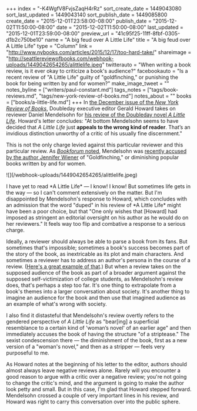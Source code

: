 +++
index = "-K4WgfV8FvjsZaqH4rRz"
sort_create_date = 1449043080
sort_last_updated = 1449043140
sort_publish_date = 1449085800
create_date = "2015-12-01T23:58:00-08:00"
publish_date = "2015-12-02T11:50:00-08:00"
date = "2015-12-02T11:50:00-08:00"
last_updated = "2015-12-01T23:59:00-08:00"
preview_url = "41c95f25-11ff-8fbf-0305-d1b2c750be10"
name = "A big feud over A Little Life"
title = "A big feud over A Little Life"
type = "Column"
link = "http://www.nybooks.com/articles/2015/12/17/too-hard-take/"
shareimage = "http://seattlereviewofbooks.com/webhook-uploads/1449042654265/alittlelife.jpeg"
twitterauto = "When writing a book review, is it ever okay to criticize a book's audience?"
facebookauto = "Is a recent review of \"A Little Life\" guilty of \"goldfinching,\" or punishing the book for being written by and for women?"
make_image_tweet = ""
notes_byline = ["writers/paul-constant.md"]
tags_notes = ["tags/book-reviews.md", "tags/new-york-review-of-books.md"]
notes_about = ""
books = ["books/a-little-life.md"]
+++
In [the December issue of the *New York Review of Books*](http://www.nybooks.com/articles/2015/12/17/too-hard-take/), Doubleday executive editor Gerald Howard takes on reviewer Daniel Mendelsohn for [his review of the Doubleday novel *A Little Life*](http://www.nybooks.com/articles/2015/12/03/striptease-among-pals/). Howard's letter concludes: "At bottom Mendelsohn seems to have decided that *A Little Life* just **appeals to the wrong kind of reader**. That’s an invidious distinction unworthy of a critic of his usually fine discernment." 

This is not the only charge levied against this particular reviewer and this particular review. As [*Bookforum* noted](http://blogs.bookforum.com/paper/2015/12/01/critic-vs-editor/), Mendelsohn was [recently accused by the author Jennifer Wiener](http://www.theguardian.com/commentisfree/2015/nov/24/good-books-women-readers-literary-critics-sexism) of "Goldfinching," or diminishing popular books written by and for women.

<p class="image-left">![](/webhook-uploads/1449042654265/alittlelife.jpeg)</p>I have yet to read *A Little Life* — I know! I know! But sometimes life gets in the way — so I can't comment extensively on the matter. But I'm disappointed by Mendelsohn's response to Howard, which concludes with an admission that the word "duped" in his review of *A Little Life* might have been a poor choice, but that "One only wishes that [Howard] had imposed as stringent an editorial oversight on his author as he would do on her reviewers." It feels way too flip and combative a response to a serious charge. 

Ideally, a reviewer should always be able to parse a book from its fans. But sometimes that's impossible; sometimes a book's success becomes part of the story of the book, as inextricable as its plot and main characters. And sometimes a reviewer has to address an author's persona in the course of a review. ([Here's a great example of that](http://seattlereviewofbooks.com/reviews/picking-wires-from-a-bowl-of-noodles/).) But when a review takes on the supposed audience of the book as part of a broader argument against the supposed self-victimization of college students, as Mendelsohn's review does, that's perhaps a step too far. It's one thing to extrapolate from a book's themes into a larger conversation about society. It's another thing to imagine an audience for the book and then use that imagined audience as an example of what's wrong with society.

I also find it distasteful that Mendelsohn's review overtly refers to the gendered perspective of *A Little Life* as "bear[ing] a superficial resemblance to a certain kind of 'woman’s novel' of an earlier age" and then immediately accuses the book of having the structure "of a striptease." The sexist condescension there — the diminishment of the book, first as a new version of a "woman's novel," and then as a stripper — feels very purposeful to me.

As Howard notes at the beginning of his letter to the editor, authors should almost always leave negative reviews alone. Rarely will you encounter a good reason to argue with a critic over a negative review; you're not going to change the critic's mind, and the argument is going to make the author look petty and small. But in this case, I'm glad that Howard stepped forward. Mendelsohn crossed a couple of very important lines in his review, and Howard was right to carry this conversation over into the public sphere.